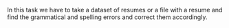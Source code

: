 In this task we have to take a dataset of resumes or a file with a resume and find the grammatical and spelling errors and correct them accordingly.
